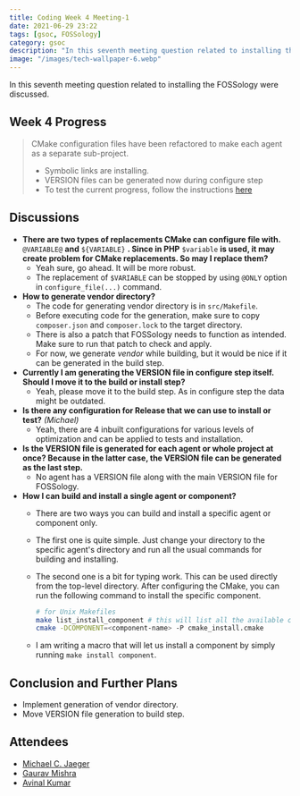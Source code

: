 ```yaml
---
title: Coding Week 4 Meeting-1
date: 2021-06-29 23:22
tags: [gsoc, FOSSology]
category: gsoc
description: "In this seventh meeting question related to installing the FOSSology were discussed."
image: "/images/tech-wallpaper-6.webp"
---
```


In this seventh meeting question related to installing the FOSSology were discussed.

## Week 4 Progress

> CMake configuration files have been refactored to make each agent as a separate sub-project.
>
> - Symbolic links are installing.
> - VERSION files can be generated now during configure step
> - To test the current progress, follow the instructions [here](https://github.com/avinal/FOSSology/wiki#test-the-new-system-only-gcc-with-make-and-ninja-tested-for-now)

## Discussions

- **There are two types of replacements CMake can configure file with.**
  `@VARIABLE@` **and** `${VARIABLE}` **. Since in PHP** `$variable` **is
  used, it may create problem for CMake replacements. So may I replace
  them?**
  - Yeah sure, go ahead. It will be more robust.
  - The replacement of `$VARIABLE` can be stopped by using `@ONLY`
    option in `configure_file(...)` command.
- **How to generate vendor directory?**
  - The code for generating vendor directory is in `src/Makefile`.
  - Before executing code for the generation, make sure to copy
    `composer.json` and `composer.lock` to the target directory.
  - There is also a patch that FOSSology needs to function as intended.
    Make sure to run that patch to check and apply.
  - For now, we generate *vendor* while building, but it would be nice
    if it can be generated in the build step.
- **Currently I am generating the VERSION file in configure step itself.
  Should I move it to the build or install step?**
  - Yeah, please move it to the build step. As in configure step the
    data might be outdated.
- **Is there any configuration for Release that we can use to install or
  test?** *(Michael)*
  - Yeah, there are 4 inbuilt configurations for various levels of
    optimization and can be applied to tests and installation.
- **Is the VERSION file is generated for each agent or whole project at
  once? Because in the latter case, the VERSION file can be generated as
  the last step.**
  - No agent has a VERSION file along with the main VERSION file for
    FOSSology.
- **How I can build and install a single agent or component?**
  - There are two ways you can build and install a specific agent or
    component only.

  - The first one is quite simple. Just change your directory to the
    specific agent's directory and run all the usual commands for
    building and installing.

  - The second one is a bit for typing work. This can be used directly
    from the top-level directory. After configuring the CMake, you can
    run the following command to install the specific component.

    ``` bash
    # for Unix Makefiles
    make list_install_component # this will list all the available components
    cmake -DCOMPONENT=<component-name> -P cmake_install.cmake
    ```

  - I am writing a macro that will let us install a component by simply
    running `make install component`.

## Conclusion and Further Plans

- Implement generation of vendor directory.
- Move VERSION file generation to build step.

## Attendees

- [Michael C. Jaeger](https://github.com/mcjaeger)
- [Gaurav Mishra](https://github.com/GMishx)
- [Avinal Kumar](https://github.com/avinal)

